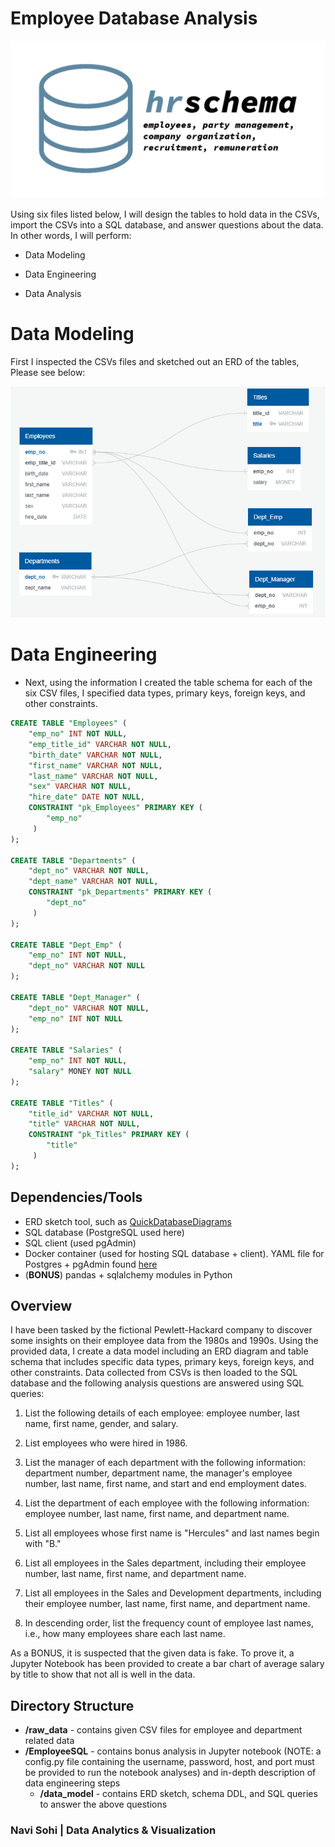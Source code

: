 # Employee Database Analysis

![HRSchema.png](Images/HRSchema.png)

Using six files listed below, I will design the tables to hold data in the CSVs, import the CSVs into a SQL database, and answer questions about the data. In other words, I will perform:

* Data Modeling

* Data Engineering

* Data Analysis

# Data Modeling

First I inspected the CSVs files and sketched out an ERD of the tables, Please see below: 

![Schemas01.png](https://github.com/PlainJane20/Employee-Database-Analysis/blob/master/Employee%20Database/ERD%20Data/Images/Schemas01.png)

# Data Engineering

* Next, using the information I created the table schema for each of the six CSV files, I specified data types, primary keys, foreign keys, and other constraints.
```sql
CREATE TABLE "Employees" (
    "emp_no" INT NOT NULL,
    "emp_title_id" VARCHAR NOT NULL,
    "birth_date" VARCHAR NOT NULL,
    "first_name" VARCHAR NOT NULL,
    "last_name" VARCHAR NOT NULL,
    "sex" VARCHAR NOT NULL,
    "hire_date" DATE NOT NULL,
    CONSTRAINT "pk_Employees" PRIMARY KEY (
        "emp_no"
     )
);

CREATE TABLE "Departments" (
    "dept_no" VARCHAR NOT NULL,
    "dept_name" VARCHAR NOT NULL,
    CONSTRAINT "pk_Departments" PRIMARY KEY (
        "dept_no"
     )
);

CREATE TABLE "Dept_Emp" (
    "emp_no" INT NOT NULL,
    "dept_no" VARCHAR NOT NULL
);

CREATE TABLE "Dept_Manager" (
    "dept_no" VARCHAR NOT NULL,
    "emp_no" INT NOT NULL
);

CREATE TABLE "Salaries" (
    "emp_no" INT NOT NULL,
    "salary" MONEY NOT NULL
);

CREATE TABLE "Titles" (
    "title_id" VARCHAR NOT NULL,
    "title" VARCHAR NOT NULL,
    CONSTRAINT "pk_Titles" PRIMARY KEY (
        "title"
     )
);
```
## Dependencies/Tools
* ERD sketch tool, such as [QuickDatabaseDiagrams](http://www.quickdatabasediagrams.com/)
* SQL database (PostgreSQL used here)
* SQL client (used pgAdmin)
* Docker container (used for hosting SQL database + client). YAML file for Postgres + pgAdmin found [here](https://github.com/khezen/compose-postgres)
* (**BONUS**) pandas + sqlalchemy modules in Python

## Overview
I have been tasked by the fictional Pewlett-Hackard company to discover some insights on their employee data from the 1980s and 1990s. Using the provided data, I create a data model including an ERD diagram and table schema that includes specific data types, primary keys, foreign keys, and other constraints. Data collected from CSVs is then loaded to the SQL database and the following analysis questions are answered using SQL queries:

1. List the following details of each employee: employee number, last name, first name, gender, and salary.

2. List employees who were hired in 1986.

3. List the manager of each department with the following information: department number, department name, the manager's employee number, last name, first name, and start and end employment dates.

4. List the department of each employee with the following information: employee number, last name, first name, and department name.

5. List all employees whose first name is "Hercules" and last names begin with "B."

6. List all employees in the Sales department, including their employee number, last name, first name, and department name.

7. List all employees in the Sales and Development departments, including their employee number, last name, first name, and department name.

8. In descending order, list the frequency count of employee last names, i.e., how many employees share each last name.

As a BONUS, it is suspected that the given data is fake. To prove it, a Jupyter Notebook has been provided to create a bar chart of average salary by title to show that not all is well in the data.

## Directory Structure
* **/raw_data** - contains given CSV files for employee and department related data
* **/EmployeeSQL** - contains bonus analysis in Jupyter notebook (NOTE: a config.py file containing the username, password, host, and port must be provided to run the notebook analyses) and in-depth description of data engineering steps
    * **/data_model** - contains ERD sketch, schema DDL, and SQL queries to answer the above questions


### Navi Sohi | Data Analytics & Visualization


